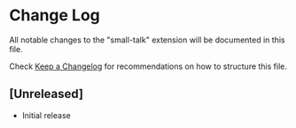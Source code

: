 # Change Log

All notable changes to the "small-talk" extension will be documented in this file.

Check [Keep a Changelog](http://keepachangelog.com/) for recommendations on how to structure this file.

## [Unreleased]

- Initial release